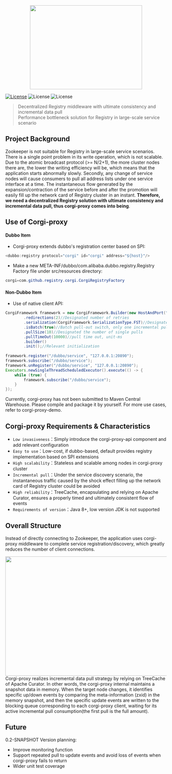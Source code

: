 <div align=center><img width="350" height="262" src="https://github.com/gaoxianglong/corgi-proxy/blob/master/resources/imgs/corgi-logo.jpeg"/></div>

[![License](https://img.shields.io/badge/license-Apache%202-4EB1BA.svg)](https://www.apache.org/licenses/LICENSE-2.0.html) ![License](https://img.shields.io/badge/build-passing-brightgreen.svg) ![License](https://img.shields.io/badge/version-0.1--SNAPSHOT-blue.svg)
> Decentralized Registry middleware with ultimate consistency and incremental data pull<br/>
> Performance bottleneck solution for Registry in large-scale service scenario<br/>
## Project Background
Zookeeper is not suitable for Registry in large-scale service scenarios. There is a single point problem in its write operation, which is not scalable. Due to the atomic broadcast protocol (>= N/2+1), the more cluster nodes there are, the lower the writing efficiency will be, which means that the application starts abnormally slowly. Secondly, any change of service nodes will cause consumers to pull all address lists under one service interface at a time. The instantaneous flow generated by the expansion/contraction of the service before and after the promotion will easily fill up the network card of Registry cluster in an instant. **Therefore, we need a decentralized Registry solution with ultimate consistency and incremental data pull, thus corgi-proxy comes into being**. 

## Use of Corgi-proxy
#### Dubbo Item
- Corgi-proxy extends dubbo's registration center based on SPI:
```java
<dubbo:registry protocol="corgi" id="corgi" address="${host}"/>
```
- Make a new META-INF/dubbo/com.alibaba.dubbo.registry.Registry Factory file under src/resources directory:
```java
corgi=com.github.registry.corgi.CorgiRegistryFactory
```
#### Non-Dubbo Item
- Use of native client API:
```java
CorgiFramework framework = new CorgiFramework.Builder(new HostAndPort("127.0.0.1", 9376))//binding host and port 
        .redirections(2)//Designated number of retries
        .serialization(CorgiFramework.SerializationType.FST)//Designated serialization protocol
        .isBatch(true)//Batch pull-out switch, only one incremental pull at a time when it is closed. 
        .pullSize(10)//Designated the number of single pulls
        .pullTimeOut(10000)//pull time out, unit-ms
        .builder()
        .init();//Relevant initialization
        
framework.register("/dubbo/service", "127.0.0.1:20890");
framework.subscribe("/dubbo/service");
framework.unRegister("/dubbo/service", "127.0.0.1:20890");
Executors.newSingleThreadScheduledExecutor().execute(() -> {
    while (true) {
        framework.subscribe("/dubbo/service");
    }
});
```
Currently, corgi-proxy has not been submitted to Maven Central Warehouse. Please compile and package it by yourself. For more use cases, refer to corgi-proxy-demo.

## Corgi-proxy Requirements & Characteristics
- `Low invasiveness`：Simply introduce the corgi-proxy-api component and add relevant configuration
- `Easy to use`：Low-cost, if dubbo-based, default provides registry implementation based on SPI extensions
- `High scalability`：Stateless and scalable among nodes in corgi-proxy cluster
- `Incremental pull`：Under the service discovery scenario, the instantaneous traffic caused by the shock effect filling up the network card of Registry cluster could be avoided
- `High reliability`：TreeCache, encapsulating and relying on Apache Curator, ensures a properly timed and ultimately consistent flow of events
- `Requirements of version`：Java 8+, low version JDK is not supported

## Overall Structure
Instead of directly connecting to Zookeeper, the application uses corgi-proxy middleware to complete service registration/discovery, which greatly reduces the number of client connections. 
<div align=center><img width="550" height="372" src="https://github.com/gaoxianglong/corgi-proxy/blob/master/resources/imgs/architecture.jpeg"/></div>
Corgi-proxy realizes incremental data pull strategy by relying on TreeCache of Apache Curator. In other words, the corgi-proxy internal maintains a snapshot data in memory. When the target node changes, it identifies specific up/down events by comparing the meta-information (zxid) in the memory snapshot, and then the specific update events are written to the blocking queue corresponding to each corgi-proxy client, waiting for its active incremental pull consumption(the first pull is the full amount). 

## Future
0.2-SNAPSHOT Version planning:
- Improve monitoring function
- Support repeated pull to update events and avoid loss of events when corgi-proxy fails to return
- Wider unit test coverage